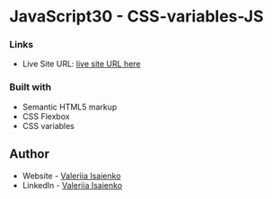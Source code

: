# JavaScript30 - CSS-variables-JS


### Links

- Live Site URL: [live site URL here](https://css-variables-and-js.netlify.app/)


### Built with

- Semantic HTML5 markup
- CSS Flexbox
- CSS variables


## Author

- Website - [Valeriia Isaienko](https://valeriia-code.com)
- LinkedIn - [Valeriia Isaienko](https://www.linkedin.com/in/valeriia-code)

